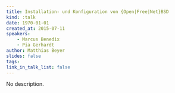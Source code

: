 ```yaml
---
title: Installation- und Konfiguration von {Open|Free|Net}BSD
kind: :talk
date: 1970-01-01
created_at: 2015-07-11
speakers:
    - Marcus Benedix
    - Pia Gerhardt
author: Matthias Beyer
slides: false
tags:
link_in_talk_list: false
---
```


No description.
